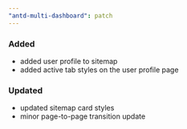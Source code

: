 ```yaml
---
"antd-multi-dashboard": patch
---
```


### Added
- added user profile to sitemap
- added active tab styles on the user profile page

### Updated
- updated sitemap card styles
- minor page-to-page transition update
